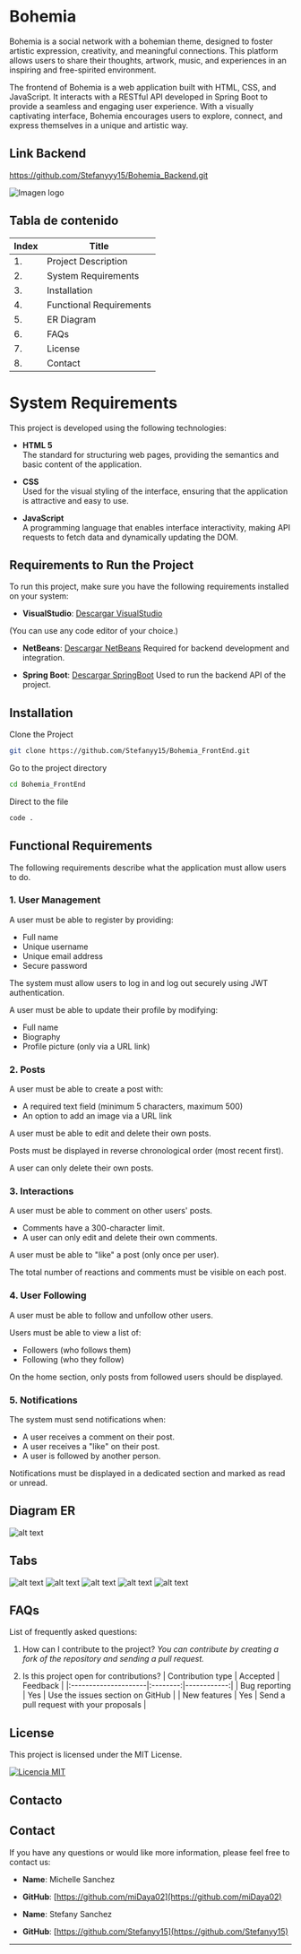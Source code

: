 # Bohemia

Bohemia is a social network with a bohemian theme, designed to foster artistic expression, creativity, and meaningful connections. This platform allows users to share their thoughts, artwork, music, and experiences in an inspiring and free-spirited environment.

The frontend of Bohemia is a web application built with HTML, CSS, and JavaScript. It interacts with a RESTful API developed in Spring Boot to provide a seamless and engaging user experience. With a visually captivating interface, Bohemia encourages users to explore, connect, and express themselves in a unique and artistic way.

## Link Backend
https://github.com/Stefanyyy15/Bohemia_Backend.git

![Imagen logo](background/imagenCarga.png)

## Tabla de contenido

| Index | Title |
| ------ | --------------- |
| 1. | Project Description |
| 2. | System Requirements |
| 3. | Installation |
| 4. | Functional Requirements   |
| 5. | ER Diagram |
| 6. | FAQs |
| 7. | License |
| 8. | Contact |

# System Requirements

This project is developed using the following technologies:

- **HTML 5**  
  The standard for structuring web pages, providing the semantics and basic content of the application.

- **CSS**  
    Used for the visual styling of the interface, ensuring that the application is attractive and easy to use.

- **JavaScript**  
  A programming language that enables interface interactivity, making API requests to fetch data and dynamically updating the DOM.

## Requirements to Run the Project

To run this project, make sure you have the following requirements installed on your system:

- **VisualStudio**: [Descargar VisualStudio](https://code.visualstudio.com/download)

(You can use any code editor of your choice.)

- **NetBeans**: [Descargar NetBeans](https://netbeans.apache.org/front/main/download/nb24/)
Required for backend development and integration.

- **Spring Boot**: [Descargar SpringBoot](https://spring.io/projects/spring-boot)
Used to run the backend API of the project.

## Installation

Clone the Project

```bash
git clone https://github.com/Stefanyy15/Bohemia_FrontEnd.git
```

Go to the project directory

```bash
cd Bohemia_FrontEnd
```

Direct to the file

```bash
code .
```

## Functional Requirements  
The following requirements describe what the application must allow users to do.  

### 1. User Management  
A user must be able to register by providing:  
- Full name  
- Unique username  
- Unique email address  
- Secure password  

The system must allow users to log in and log out securely using JWT authentication.  

A user must be able to update their profile by modifying:  
- Full name  
- Biography  
- Profile picture (only via a URL link)  

### 2. Posts  
A user must be able to create a post with:  
- A required text field (minimum 5 characters, maximum 500)  
- An option to add an image via a URL link  

A user must be able to edit and delete their own posts.  

Posts must be displayed in reverse chronological order (most recent first).  

A user can only delete their own posts.  

### 3. Interactions  
A user must be able to comment on other users' posts.  
- Comments have a 300-character limit.  
- A user can only edit and delete their own comments.  

A user must be able to "like" a post (only once per user).  

The total number of reactions and comments must be visible on each post.  

### 4. User Following  
A user must be able to follow and unfollow other users.  

Users must be able to view a list of:  
- Followers (who follows them)  
- Following (who they follow)  

On the home section, only posts from followed users should be displayed.  

### 5. Notifications  
The system must send notifications when:  
- A user receives a comment on their post.  
- A user receives a "like" on their post.  
- A user is followed by another person.  

Notifications must be displayed in a dedicated section and marked as read or unread.  

## Diagram ER

![alt text](background/DiagramER.png)

## Tabs
![alt text](background/1.png)
![alt text](background/2.png)
![alt text](background/3.png)
![alt text](background/4.png)
![alt text](background/5.png)

## FAQs
List of frequently asked questions:
1. How can I contribute to the project?
_You can contribute by creating a fork of the repository and sending a pull request._

2. Is this project open for contributions?
| Contribution type | Accepted | Feedback |
|:---------------------|:--------:|------------:|
| Bug reporting | Yes | Use the issues section on GitHub |
| New features | Yes | Send a pull request with your proposals |

## License

This project is licensed under the MIT License.

[![Licencia MIT](https://img.shields.io/badge/License-MIT-green.svg)](https://choosealicense.com/licenses/mit/)

## Contacto

## Contact

If you have any questions or would like more information, please feel free to contact us:

- **Name**: Michelle Sanchez
- **GitHub**: [https://github.com/miDaya02](https://github.com/miDaya02)

- **Name**: Stefany Sanchez
- **GitHub**: [https://github.com/Stefanyy15](https://github.com/Stefanyy15)

---
